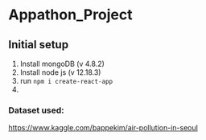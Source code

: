 # Appathon_Project

## Initial setup
1. Install mongoDB (v 4.8.2)
2. Install node js (v 12.18.3)
3. run `npm i create-react-app` 
4. 


### Dataset used: 
https://www.kaggle.com/bappekim/air-pollution-in-seoul



